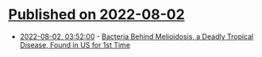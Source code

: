 # [Published on 2022-08-02](index.md)

* [2022-08-02, 03:52:00](https://soylentnews.org/article.pl?sid=22/07/31/189247&from=rss) - [Bacteria Behind Melioidosis, a Deadly Tropical Disease, Found in US for 1st Time](https://soylentnews.org/article.pl?sid=22/07/31/189247&from=rss)

